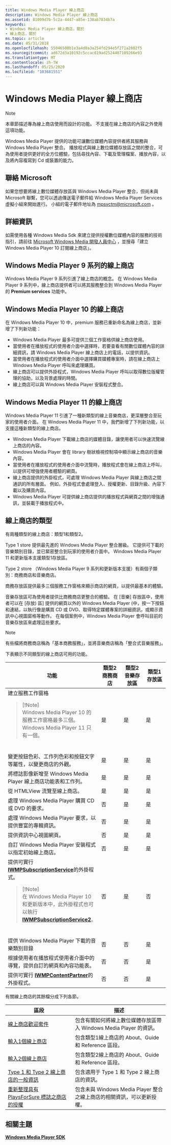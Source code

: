 ```yaml
---
title: Windows Media Player 線上商店
description: Windows Media Player 線上商店
ms.assetid: 81009d7b-5c2a-4447-a85e-138ab7834b7a
keywords:
- Windows Media Player 線上商店，關於
- 線上商店，關於
ms.topic: article
ms.date: 05/31/2018
ms.openlocfilehash: 55046508b1e3a4d0a3a254fd294e5f271a2802f5
ms.sourcegitcommit: ad672d3a10192c5ccac619ad2524407109266e93
ms.translationtype: MT
ms.contentlocale: zh-TW
ms.lasthandoff: 05/25/2020
ms.locfileid: "103681551"
---
```

# <a name="windows-media-player-online-stores"></a>Windows Media Player 線上商店

> [!Note]  
> 本章節描述專為線上商店使用而設計的功能。 不支援在線上商店的內容之外使用這項功能。

 

Windows Media Player 提供的功能可讓數位媒體內容提供者將其服務與 Windows Media Player 整合。 播放程式與線上數位媒體存放區之間的整合，可為使用者提供更好的全方位體驗，包括尋找內容、下載及管理檔案、播放內容，以及將內容複寫到 Cd 或裝置的能力。

## <a name="contacting-microsoft"></a>聯絡 Microsoft

如果您想要將線上數位媒體存放區與 Windows Media Player 整合，但尚未與 Microsoft 聯繫，您可以透過傳送電子郵件給 Windows Media Player Services 虛擬小組來開始進行。 小組的電子郵件地址為 mpsvctm@microsoft.com 。

## <a name="for-more-information"></a>詳細資訊

如需使用各種 Windows Media Sdk 來建立提供授權數位媒體內容的服務的技術指引，請前往 [Microsoft Windows Media 開發人員中心](https://msdn.microsoft.com/windowsmedia/default.aspx) ，並搜尋「建立 Windows Media Player 10 訂閱線上商店」。

## <a name="online-stores-in-windows-media-player-9-series"></a>Windows Media Player 9 系列的線上商店

Windows Media Player 9 系列引進了線上商店的概念。 在 Windows Media Player 9 系列中，線上商店提供者可以將其服務整合到 Windows Media Player 的 **Premium services** 功能中。

## <a name="online-stores-in-windows-media-player-10"></a>Windows Media Player 10 的線上商店

在 Windows Media Player 10 中，premium 服務已重新命名為線上商店，並新增了下列新功能：

-   Windows Media Player 最多可提供三個工作窗格供線上商店使用。
-   當使用者在播放程式的使用者介面中選擇時，若要查看有關數位媒體內容的詳細資訊，請 Windows Media Player 線上商店上的電話，以提供資訊。
-   當使用者在播放程式的使用者介面中選擇購買媒體專案時，請在線上商店上 Windows Media Player 呼叫來處理購買。
-   線上商店可以提供外掛程式，Windows Media Player 呼叫以取得數位版權管理的協助，以及背景處理的時間。
-   線上商店可以與 Windows Media Player 安裝程式整合。

## <a name="online-stores-in-windows-media-player-11"></a>Windows Media Player 11 的線上商店

Windows Media Player 11 引進了一種新類型的線上音樂商店，更深層整合至玩家的使用者介面。 在 Windows Media Player 11 中，我們新增了下列新功能，以支援這種新類型的線上商店。

-   Windows Media Player 下載線上商店的媒體目錄，讓使用者可以快速流覽線上商店的內容。
-   Windows Media Player 會在 library 樹狀檢視控制項中顯示線上商店的音樂內容。
-   當使用者在播放程式的使用者介面中流覽時，播放程式會在線上商店上呼叫，以提供可增強使用者體驗的網頁。
-   線上商店提供的外掛程式，可處理 Windows Media Player 與線上商店之間通訊的所有層面。 例如，外掛程式會處理登入、授權更新、目錄升級、內容下載以及購買內容。
-   Windows Media Player 可提供線上商店提供的播放程式與網頁之間的增強通訊，並裝載于播放程式中。

## <a name="types-of-online-stores"></a>線上商店的類型

有兩種類型的線上商店：類型1和類型2。

Type 1 store 提供最先進的 Windows Media Player 整合層級。 它提供可下載的音樂類別目錄，並已緊密整合到玩家的使用者介面中。 Windows Media Player 11 和更新版本支援類型1存放區。

Type 2 store （Windows Media Player 9 系列和更新版本支援）有兩個子類別：商務商店和音樂商店。

商務存放區提供最多三個服務工作窗格來顯示商店的網頁，以提供最基本的體驗。

音樂存放區可為使用者提供比商務商店更整合的體驗。 在 [音樂] 存放區中，使用者可以在 [存放) 區] 提供的網頁以外的 Windows Media Player (中，按一下按鈕和連結，以執行像是購買 CD 或 DVD、取得特定媒體專案的詳細資訊，或顯示資訊中心視圖窗格等動作。 在每個案例中，Windows Media Player 會呼叫目前的音樂存放區來處理這些要求。

> [!Note]  
> 有些檔將商務商店稱為「基本商務服務」，並將音樂商店稱為「整合式音樂服務」。

 

下表顯示不同類型的線上商店可用的功能。



<table>
<colgroup>
<col style="width: 25%" />
<col style="width: 25%" />
<col style="width: 25%" />
<col style="width: 25%" />
</colgroup>
<thead>
<tr class="header">
<th>功能</th>
<th>類型2商務商店</th>
<th>類型2音樂存放區</th>
<th>類型1存放區</th>
</tr>
</thead>
<tbody>
<tr class="odd">
<td>建立服務工作窗格
<blockquote>
[!Note]<br />
Windows Media Player 10 的服務工作窗格最多三個。 Windows Media Player 11 只有一個。
</blockquote>
<br/></td>
<td>是</td>
<td>是</td>
<td>是</td>
</tr>
<tr class="even">
<td>變更按鈕色彩、工作列色彩和按鈕文字等屬性，以變更商店的外觀。</td>
<td>是</td>
<td>是</td>
<td>是</td>
</tr>
<tr class="odd">
<td>將標誌影像新增至 Windows Media Player 線上商店功能表和工作列。</td>
<td>是</td>
<td>是</td>
<td>是</td>
</tr>
<tr class="even">
<td>從 HTMLView 流覽至線上商店。</td>
<td>是</td>
<td>是</td>
<td>是</td>
</tr>
<tr class="odd">
<td>處理 Windows Media Player 購買 CD 或 DVD 的要求。</td>
<td>否</td>
<td>是</td>
<td>是</td>
</tr>
<tr class="even">
<td>處理 Windows Media Player 要求，以提供豐富的專輯資訊。</td>
<td>否</td>
<td>是</td>
<td>是</td>
</tr>
<tr class="odd">
<td>提供資訊中心視圖網頁。</td>
<td>否</td>
<td>是</td>
<td>是</td>
</tr>
<tr class="even">
<td>自訂 Windows Media Player 安裝程式以指定初始線上商店。</td>
<td>否</td>
<td>是</td>
<td>是</td>
</tr>
<tr class="odd">
<td>提供可實行 <a href="/previous-versions/windows/desktop/api/subscriptionservices/nn-subscriptionservices-iwmpsubscriptionservice"><strong>IWMPSubscriptionService</strong></a>的外掛程式。
<blockquote>
[!Note]<br />
在 Windows Media Player 10 和更新版本中，此外掛程式也可以執行 <a href="/previous-versions/windows/desktop/api/subscriptionservices/nn-subscriptionservices-iwmpsubscriptionservice2"><strong>IWMPSubscriptionService2</strong></a>。
</blockquote>
<br/></td>
<td>否</td>
<td>是</td>
<td>否</td>
</tr>
<tr class="even">
<td>提供 Windows Media Player 下載的音樂類別目錄</td>
<td>否</td>
<td>否</td>
<td>是</td>
</tr>
<tr class="odd">
<td>根據使用者在播放程式使用者介面中的導覽，提供自訂的網頁和內容功能表。</td>
<td>否</td>
<td>否</td>
<td>是</td>
</tr>
<tr class="even">
<td>提供可實行 <a href="/previous-versions/windows/desktop/api/contentpartner/nn-contentpartner-iwmpcontentpartner"><strong>IWMPContentPartner</strong></a>的外掛程式。</td>
<td>否</td>
<td>否</td>
<td>是</td>
</tr>
</tbody>
</table>



 

有關線上商店的其餘檔分成下列各節。



| 區段                                                                                                                              | 描述                                                                                                         |
|--------------------------------------------------------------------------------------------------------------------------------------|---------------------------------------------------------------------------------------------------------------------|
| [線上商店歡迎套件](online-stores-welcome-kit.md)                                                                           | 包含有關如何將線上數位媒體存放區帶入 Windows Media Player 的資訊。             |
| [輸入1個線上商店](type-1-online-stores.md)                                                                                     | 包含類型1線上商店的 About、Guide 和 Reference 區段。                                             |
| [輸入2個線上商店](type-2-online-stores.md)                                                                                     | 包含類型2線上商店的 About、Guide 和 Reference 區段。                                             |
| [Type 1 和 Type 2 線上商店的一般資訊](information-common-to-type-1-and-type-2-online-stores.md)                   | 包含適用于 Type 1 和 Type 2 線上商店的資訊。                                          |
| [重新整理具有 PlaysForSure 標誌之商店的授權](refreshing-licenses-for-stores-that-have-the-playsforsure-logo.md) | 包含未與 Windows Media Player 整合之線上商店的相關資訊，可以更新授權。 |



 

## <a name="related-topics"></a>相關主題

<dl> <dt>

[**Windows Media Player SDK**](windows-media-player-sdk.md)
</dt> </dl>

 

 





